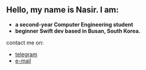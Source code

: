 ## Hello, my name is Nasir. I am:
* **a second-year Computer Engineering student**
* **beginner Swift dev based in Busan, South Korea.**

contact me on:
* [telegram](https://t.me/saeedikr)
* [e-mail](ismailovsn12@gmail.com)
